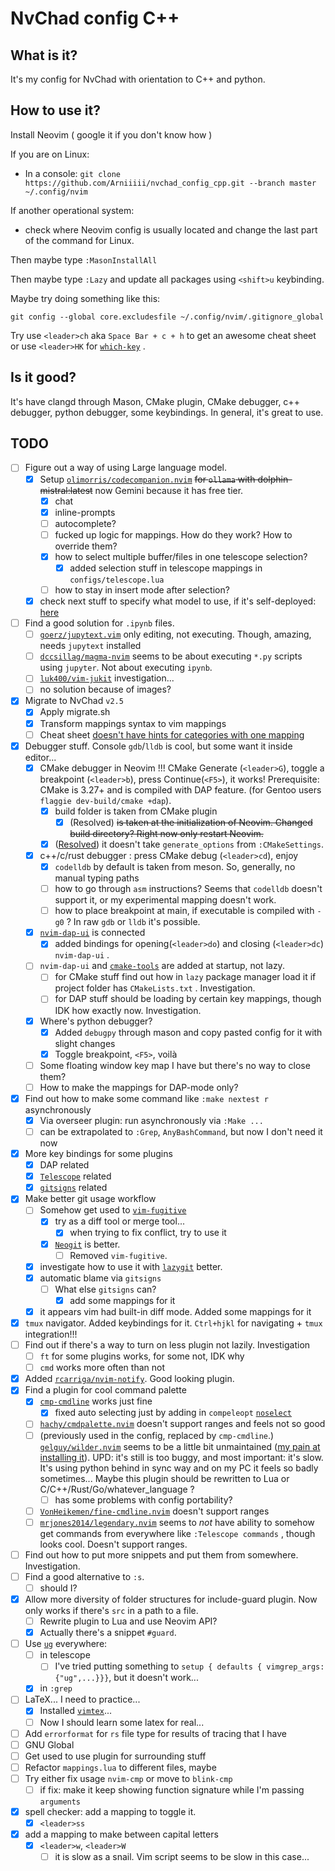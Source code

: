 # NvChad config C++

## What is it?
It's my config for NvChad with orientation to C++ and python.

## How to use it?
Install Neovim  ( google it if you don't know how )

If you are on Linux:
- In a console:  `git clone https://github.com/Arniiiii/nvchad_config_cpp.git --branch master ~/.config/nvim`

If another operational system:
- check where Neovim config is usually located and change the last part of the command for Linux.

Then maybe type `:MasonInstallAll`

Then maybe type `:Lazy` and update all packages using `<shift>u` keybinding.

<!-- To get some plugins working, which are written in some other languages than Lua ( aka remote plugins ), do next stuff: -->
<!-- - `:runtime! plugin/rplugin.vim` -->
<!-- - `:UpdateRemotePlugins` -->
<!-- - restart Neovim -->

Maybe try doing something like this: 

`git config --global core.excludesfile ~/.config/nvim/.gitignore_global`


Try use `<leader>ch` aka `Space Bar + c + h` to get an awesome cheat sheet or use `<leader>HK` for [`which-key`](https://github.com/folke/which-key.nvim) .

## Is it good?
It's have clangd through Mason, CMake plugin, CMake debugger, c++ debugger, python debugger, some keybindings. 
In general, it's great to use.

## TODO
- [ ] Figure out a way of using Large language model.
    - [x] Setup [`olimorris/codecompanion.nvim`](https://github.com/olimorris/codecompanion.nvim) ~~for `ollama` with dolphin-mistral:latest~~ now Gemini because it has free tier.
        - [x] chat
        - [x] inline-prompts
        - [ ] autocomplete?
        - [ ] fucked up logic for mappings. How do they work? How to override them?
        - [x] how to select multiple buffer/files in one telescope selection?
            - [x] added selection stuff in telescope mappings in `configs/telescope.lua`
        - [ ] how to stay in insert mode after selection?
    - [x] check next stuff to specify what model to use, if it's self-deployed: [here](https://github.com/olimorris/codecompanion.nvim/pull/45#issuecomment-2054028057)
- [ ] Find a good solution for `.ipynb` files.
    - [ ] [`goerz/jupytext.vim`](https://github.com/goerz/jupytext.vim) only editing, not executing. Though, amazing, needs `jupytext` installed
    - [ ] [`dccsillag/magma-nvim`](https//github.com/dccsillag/magma-nvim) seems to be about executing `*.py` scripts using `jupyter`. Not about executing `ipynb`.
    - [ ] [`luk400/vim-jukit`](https://github.com/luk400/vim-jukit) investigation...
    - [ ] no solution because of images?
- [x] Migrate to NvChad `v2.5`
    - [x] Apply migrate.sh 
    - [x] Transform mappings syntax to vim mappings
    - [ ] Cheat sheet [doesn't have hints for categories with one mapping](https://github.com/NvChad/NvChad/issues/2688#issuecomment-2046201103) 
- [x] Debugger stuff. Console `gdb`/`lldb` is cool, but some want it inside editor...
    - [x] CMake debugger in Neovim !!! CMake Generate (`<leader>G`), toggle a breakpoint (`<leader>b`), press Continue(`<F5>`), it works! Prerequisite: CMake is 3.27+ and is compiled with DAP feature. (for Gentoo users `flaggie dev-build/cmake +dap`).
        - [x] build folder is taken from CMake plugin
            - [x] (Resolved) ~~is taken at the initialization of Neovim. Changed build directory? Right now only restart Neovim.~~
        - [x] ([Resolved](https://github.com/Civitasv/cmake-tools.nvim/issues/203)) it doesn't take `generate_options` from `:CMakeSettings`.
    - [x] c++/c/rust debugger : press CMake debug (`<leader>cd`), enjoy
        - [x] `codelldb` by default is taken from meson. So, generally, no manual typing paths
        - [ ] how to go through `asm` instructions? Seems that `codelldb` doesn't support it, or my experimental mapping doesn't work.
        - [ ] how to place breakpoint at main, if executable is compiled with `-g0` ? In raw `gdb` or `lldb` it's possible.
    - [x] [`nvim-dap-ui`](https://github.com/rcarriga/nvim-dap-ui) is connected
        - [x] added bindings for opening(`<leader>do`) and closing (`<leader>dc`) `nvim-dap-ui` .
    - [ ] `nvim-dap-ui` and [`cmake-tools`](https://github.com/Civitasv/cmake-tools.nvim) are added at startup, not lazy.
        - [ ] for CMake stuff find out how in `lazy` package manager load it if project folder has `CMakeLists.txt` . Investigation.
        - [ ] for DAP stuff should be loading by certain key mappings, though IDK how exactly now. Investigation.
    - [x] Where's python debugger?
        - [x] Added `debugpy` through mason and copy pasted config for it with slight changes
        - [x] Toggle breakpoint, `<F5>`, voilà 
    - [ ] Some floating window key map I have but there's no way to close them?
    - [ ] How to make the mappings for DAP-mode only?
- [x] Find out how to make some command like `:make nextest r` asynchronously
    - [x] Via overseer plugin: run asynchronously via `:Make ...`
    - [ ] can be extrapolated to `:Grep`, `AnyBashCommand`, but now I don't need it now
- [x] More key bindings for some plugins
    - [x] DAP related
    - [x] [`Telescope`](https://github.com/nvim-telescope/telescope.nvim) related
    - [x] [`gitsigns`](https://github.com/lewis6991/gitsigns.nvim) related
- [x] Make better git usage workflow
    - [ ] Somehow get used to [`vim-fugitive`](https://github.com/tpope/vim-fugitive)
        - [x] try as a diff tool or merge tool...
            - [x] when trying to fix conflict, try to use it
        - [x] [`Neogit`](https://github.com/NeogitOrg/neogit) is better. 
            - [ ] Removed `vim-fugitive`.
    - [x] investigate how to use it with [`lazygit`](https://github.com/jesseduffield/lazygit) better.
    - [x] automatic blame via `gitsigns`
        - [ ] What else `gitsigns` can?
            - [x] add some mappings for it
    - [x] it appears vim had built-in diff mode. Added some mappings for it
- [x] `tmux` navigator. Added keybindings for it. `Ctrl+hjkl` for navigating + `tmux` integration!!!
- [ ] Find out if there's a way to turn on less plugin not lazily. Investigation
    - [ ] `ft` for some plugins works, for some not, IDK why
    - [ ] `cmd` works more often than not
- [x] Added [`rcarriga/nvim-notify`](https://github.com/rcarriga/nvim-notify). Good looking plugin.
- [x] Find a plugin for cool command palette
    - [x] [`cmp-cmdline`](https://github.com/hrsh7th/cmp-cmdline) works just fine
        - [x] fixed auto selecting just by adding in `compeleopt` [`noselect`](https://neovim.io/doc/user/options.html#'completeopt')
    - [ ] [`hachy/cmdpalette.nvim`](https://github.com/hachy/cmdpalette.nvim) doesn't support ranges and feels not so good  
    - [ ] (previously used in the config, replaced by `cmp-cmdline`.) [`gelguy/wilder.nvim`](https://github.com/gelguy/wilder.nvim) seems to be a little bit unmaintained  ([my pain at installing it](https://github.com/gelguy/wilder.nvim/issues/196)). UPD: it's still is too buggy, and most important: it's slow. It's using python behind in sync way and on my PC it feels so badly sometimes... Maybe this plugin should be rewritten to Lua or C/C++/Rust/Go/whatever_language ?
        - [ ] has some problems with config portability?
    - [ ] [`VonHeikemen/fine-cmdline.nvim`](https://github.com/VonHeikemen/fine-cmdline.nvim) doesn't support ranges
    - [ ] [`mrjones2014/legendary.nvim`](https://github.com/mrjones2014/legendary.nvim) seems to *not* have ability to somehow get commands from everywhere like `:Telescope commands` , though looks cool. Doesn't support ranges. 
- [ ] Find out how to put more snippets and put them from somewhere. Investigation.
- [ ] Find a good alternative to `:s`. 
    - [ ] should I?
- [x] Allow more diversity of folder structures for include-guard plugin. Now only works if there's `src` in a path to a file. 
    - [ ] Rewrite plugin to Lua and use Neovim API?
    - [x] Actually there's a snippet `#guard`.
- [ ] Use [`ug`](https://github.com/Genivia/ugrep) everywhere:
    - [ ] in telescope
        - [ ] I've tried putting something to `setup { defaults { vimgrep_args: {"ug",...}}}`, but it doesn't work...
    - [x] in `:grep`
- [ ] LaTeX... I need to practice...
    - [x] Installed [`vimtex`](https://github.com/lervag/vimtex)...
    - [ ] Now I should learn some latex for real...
- [ ] Add `errorformat` for `rs` file type for results of tracing that I have
- [ ] GNU Global
- [ ] Get used to use plugin for surrounding stuff
- [ ] Refactor `mappings.lua` to different files, maybe
- [ ] Try either fix usage `nvim-cmp` or move to `blink-cmp`
    - [ ] if fix: make it keep showing function signature while I'm passing `arguments`
- [x] spell checker: add a mapping to toggle it.
    - [x] `<leader>ss`
- [x] add a mapping to make between capital letters
    - [x] `<leader>w`, `<leader>W`
        - [ ] it is slow as a snail. Vim script seems to be slow in this case...
